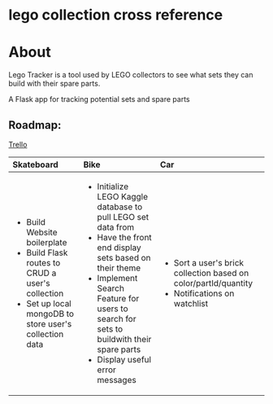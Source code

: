 # lego collection cross reference

# About

Lego Tracker is a tool used by LEGO collectors to see what sets they can build with their spare parts.

A Flask app for tracking potential sets and spare parts

## Roadmap:

[Trello](https://trello.com/b/imcBn2Mv/lego-project)

| Skateboard                                                                                                                                                       | Bike                                                                                                                                                                                                                                                                         | Car                                                                                                                |
| :--------------------------------------------------------------------------------------------------------------------------------------------------------------- | :--------------------------------------------------------------------------------------------------------------------------------------------------------------------------------------------------------------------------------------------------------------------------- | :----------------------------------------------------------------------------------------------------------------- |
| <ul><li>Build Website boilerplate </li><li>Build Flask routes to CRUD a user's collection</li><li>Set up local mongoDB to store user's collection data</li></ul> | <ul><li>Initialize LEGO Kaggle database to pull LEGO set data from</li><li>Have the front end display sets based on their theme</li><li>Implement Search Feature for users to search for sets to buildwith their spare parts</li><li>Display useful error messages</li></ul> | <ul><li>Sort a user's brick collection based on color/partId/quantity</li><li>Notifications on watchlist</li></ul> |
